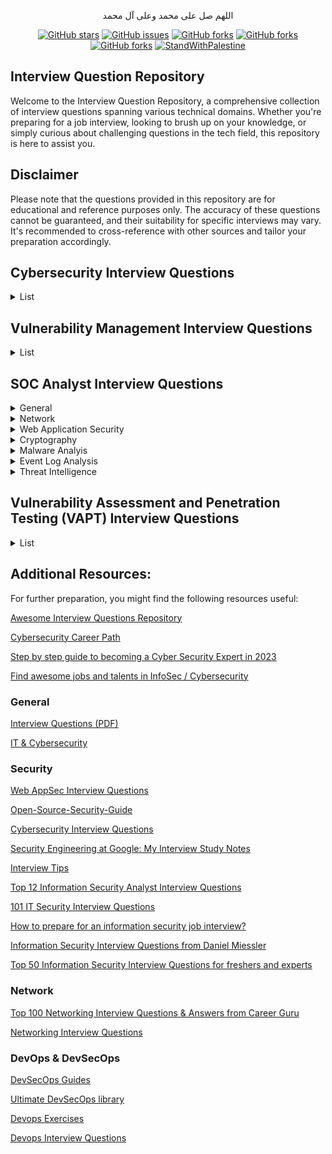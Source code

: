 <p align="center">اللهم صل على محمد وعلى آل محمد</p>
<div id="header" align="center">

[![GitHub stars](https://img.shields.io/github/stars/mrm8brh/Interview-Questions)](https://github.com/mrm8brh/Interview-Questions/stargazers)
[![GitHub issues](https://img.shields.io/github/issues/mrm8brh/Interview-Questions)](https://github.com/mrm8brh/Interview-Questions/issues)
[![GitHub forks](https://img.shields.io/github/forks/mrm8brh/Interview-Questions)](https://github.com/mrm8brh/Interview-Questions/forks)
[![GitHub forks](https://img.shields.io/github/watchers/mrm8brh/Interview-Questions)](https://github.com/mrm8brh/Interview-Questions/watchers)
[![GitHub forks](https://img.shields.io/github/license/mrm8brh/Interview-Questions)](https://github.com/MrM8BRH/Interview-Questions/blob/master/LICENSE)
[![StandWithPalestine](https://raw.githubusercontent.com/TheBSD/StandWithPalestine/main/badges/StandWithPalestine.svg)](https://github.com/TheBSD/StandWithPalestine/blob/main/docs/README.md)
  
</div>

## Interview Question Repository

Welcome to the Interview Question Repository, a comprehensive collection of interview questions spanning various technical domains. Whether you're preparing for a job interview, looking to brush up on your knowledge, or simply curious about challenging questions in the tech field, this repository is here to assist you.

## Disclaimer

Please note that the questions provided in this repository are for educational and reference purposes only. The accuracy of these questions cannot be guaranteed, and their suitability for specific interviews may vary. It's recommended to cross-reference with other sources and tailor your preparation accordingly.


## Cybersecurity Interview Questions
<details>
<summary>List</summary>
 
1. Differentiate between Routers and Switches, highlighting their respective functionalities and use cases in a network environment.

2. Can you explain what a VLAN is and why it is used in network environments? Additionally, could you describe some common benefits and potential security considerations associated with implementing VLANs?

3. What is the distinction between a Layer 2 and a Layer 3 switch? How does a Layer 3 switch differ from a traditional router in terms of functionality and use cases within a network? Could you provide an example scenario where a Layer 3 switch would be the preferred choice over a router?

4. Compare Switches and Hubs, outlining the distinctions in terms of collision domains, unicast, multicast, broadcast, half-duplex, and full-duplex communication.

5. Explain the significance of various protocols and ports such as ARP, ICMP, DHCP, DNS, HTTP, HTTPS, RDP, SMTP, and LDAP in network communication.

6. Describe the fundamental components of Active Directory, including assets, forest structure, Group Policy Objects (GPO), and Organizational Units (OU).

7. Discuss the Border Gateway Protocol (BGP) and its role in routing protocols, particularly in large-scale networks and the internet.

8. Define the basic functionality of a Firewall and how it helps in safeguarding networks by controlling incoming and outgoing traffic.

9. Explore the OWASP TOP 10 vulnerabilities, such as SQL Injection, XSS, and Clickjacking, and their potential impact on web applications.

10. Elaborate on key web security mechanisms like Content Security Policy (CSP) and HTTP Strict Transport Security (HSTS), and their role in mitigating web-based attacks.

11. Differentiate between Symmetric Encryption (e.g., AES) and Asymmetric Encryption (e.g., RSA), and compare them to Hashing, Obfuscation, Encoding, and Steganography, discussing their unique applications.

12. Examine DDoS attacks, distinguishing between Volumetric Attacks and Application Layer Attacks, and explore strategies to mitigate these threats.

13. Outline the various phases of Penetration Testing, including Spoofing and Sniffing, and how they aid in identifying vulnerabilities within a system.

14. Describe the phases of Incident Response and their significance in efficiently handling cybersecurity incidents.

15. Analyze different social engineering techniques like Phishing, Spear Phishing, Smishing, and Vishing, discussing their methods of exploitation and prevention.

16. Evaluate the pros and cons of Open Source Solutions versus Commercial Solutions concerning their security capabilities.

17. Explain the importance of compliance standards like PCI DSS and ISO 27001 in ensuring a secure and compliant environment for handling sensitive data.

18. Discuss various file systems, such as NTFS, FAT, FAT32, and Ext4, and their respective features. Also, explain the process of mounting in file systems.

19. Explore aspects of Linux, including different distributions, permissions, processes, and packaging systems commonly used in Linux environments.

20. Outline troubleshooting techniques for resolving issues related to internet connectivity and Blue Screen errors. Also, discuss the role of Print Servers in network printing.

21. Compare the security aspects of Windows, Linux, and macOS operating systems, discussing their strengths and weaknesses.

22. Introduce the concepts of Threat Hunting and OSINT (Open-Source Intelligence), emphasizing their importance in proactively identifying and addressing potential threats.

23. Define and differentiate between vulnerability, risk, and threat, and how they contribute to the overall cybersecurity posture of an organization.

24. Provide an overview of MITRE ATT&CK and Cyber Kill Chain frameworks, illustrating how they are used to map and analyze cyber-attacks.

25. Explore Essential Cybersecurity Controls (ECC) and their significance in establishing a robust cybersecurity framework.

26. Explain the roles of Proxy and Reverse Proxy in enhancing security and privacy, particularly in web applications and networks.

27. Discuss the concept of Network Segmentation and its importance in preventing lateral movement and containing potential security breaches.

28. Introduce various security solutions such as
    - EDR (Endpoint Detection and Response)
    - XDR (Extended Detection and Response)
    - WAF (Web Application Firewall)
    - PAM (Privileged Access Management)
    - SIEM (Security Information and Event Management)
    - FIM (File Integrity Monitoring)
    - SOAR (Security Orchestration, Automation, and Response)
    - NDR (Network Detection and Response)
    - DLP (Data Loss Prevention)
    
  Highlight their respective roles in enhancing cybersecurity defenses.

30. What is the CIA triad, and how does it relate to information security?

31. Can you explain the concept of defense in depth in the context of cybersecurity?

32. What is the principle of least privilege, and how does it enhance system security?

33. Describe the concept of Virtual Private Network (VPN) and its significance in securing communications over the internet.

34. How does Multi-Factor Authentication (MFA) enhance user authentication and why is it considered a best practice for securing accounts and systems?

35. Explain the concept of a Public Key Infrastructure (PKI) and its role in enabling secure digital communication and authentication.

36. Describe the principles of secure coding practices and their importance in developing robust and resilient software applications.

37. Can you elaborate on the concept of "zero trust" architecture and its advantages in modern network security designs?

38. What are the essential components of a disaster recovery plan, and how does it differ from a business continuity plan in the context of cybersecurity?

39. Describe the significance of Secure Sockets Layer/Transport Layer Security (SSL/TLS) protocols in securing web communications and data integrity.

40. Can you explain the concept of a zero-day vulnerability and discuss strategies for addressing these types of threats proactively?

41. What are the best practices for securing sensitive data stored in databases and how can encryption play a crucial role in this context?

42. Can you explain the role of a mail gateway in an organization's cybersecurity strategy and how SPF (Sender Policy Framework) and DKIM (DomainKeys Identified Mail) technologies contribute to enhancing email security? Could you provide an example of a real-world scenario where the correct implementation of SPF and DKIM could have prevented a potential email-based security breach?
</details>

## Vulnerability Management Interview Questions
<details>
<summary>List</summary>
 
1. What are the scanning strategies for DMZ environment ?

2. How privilege escalation happens ?

3. Any vulnerability from past which grabbed your attention ?

4. What will you do if you find ports 21, 22, 80 and 443 open during a blackbox test on a

particular IP ?

5. Between infrastructure and web application security, which is your strong domain ?

6. Why did Spring4Shell did not gain as much popularity as Log4j ?

7. If you remove the vulnerable JNDI classpaths from the Log4j library, will it be an acceptable

solution ?

8. Recent vulnerability in Microsoft Office ?

9. Why later versions of TLS are better than previous versions ?

10. Tell some KPIs related to VM ?

11. In "MAP" report, what are A, S, L and N ?

12. What are the steps to deploy a scanner appliance and where you will deploy scanner

appliance in a data centre ?

13. After authenticated scan is completed, how will you get to know whether it has picked up

correct authentication record or not ?

14. Types of scan performed in your current organisation ?

15. Highest level of access role in Qualys VM ?

16. How to configure cloud agents ?

17. How to configure PC scans ?

18. What are the differences between agent and scanner based scan ?

19. What are the causes for authentication failures ?

20. Which type of tool are you using to safeguard authentication records ?

21. Inbound and Outbound traffic for a scanner appliance ?

22. Types of URLs which Qualys uses ? Explain them.

23. Explain NTLM and Kerberos.

24. What is SMTP mail relay vulnerability ?

25. What is CORS ? How will you prevent it ?

26. How will you identify sources and sinks in DOM based XSS ?

27. What is residual risk ?

28. How does TLS handshake happens ?

29. What is SSRF attack ? How will you prevent it ?

30. What is CSRF attack ? How will you prevent it ?

31. What actions will you take once you receive notification about a zero day vulnerability ?

32. What is the TLS version used currently ?

33. Explain few infrastructure vulnerabilities.

34. Why do we run discovery scans ?

35. How do we prioritize vulnerabilities ?

36. What happens in backend once you hit the scan button ?

37. Explain CIA triad.

38. Explain CVSS scoring system.

39. What is NetBIOS ?

40. Explain few nmap commands with switches.41. How will you integrate Qualys with ServiceNow ?

42. Explain your roles and responsibilities in your current organization.

43. Explain XSS attack.

44. Explain SMB protocol.

45. How will data flow once you hit a URL in your browser ?

46. What are differences between Tenable.io and Tenable.sc ?

47. Which tool do you use for asset inventory ?

48. Explain the exception management process followed in your organization.

49. Which tool is better, Qualys or Tenable ?

50. Why is there a need to run dedicated policy compliance scan when vulnerability scan can

gather all the required data ?

51. Have you used Burp Collaborator ?

52. What are the differences between Encryption and Encoding ?

53. What are SOAP and REST APIs ?

54. Explain insecure deserialization vulnerability.

55. Explain how DNS works.

56. Explain how SMTP works.

57. What is the difference between bind shell and reverse shell ?

58. How will you verify if a firewall is present between the target and nmap ?

59. What are the tools present in Kali Linux for penetration testing ?

60. What are the configuration options available in Qualys's option profile ?
</details>


## SOC Analyst Interview Questions
<details>

<summary>General</summary>
 
1. What are TTPs?

2. Explain Dictionary attack.

3. Explain Rainbow attack.

4. What is Pass-the-hash attack?

5. What is port scanning?

6. What is Sniffing Attack?

7. Explain Phishing.

8. Explain Spear Phishing.

9. Explain Whaling.

10. Explain Vishing.

11. What is an exploit and payload?

12. What is Spoofing?

13. Explain DOS and DDOS attack.

14. Explain SYN flood attack.

15. Explain ARP poisoning.

16. Explain MITM attack.

17. Explain DNS Poisoning.

18. What is DNS Tunneling?

19. What is drive-by-download?

20. What is a malware?

21. Explain different Types of Malware.

22. Difference between Virus and Trojan and Worm?

23. What is file less malwares or file less attack?

24. What is OWASP?

25. Explain SQL Injection.

26. Explain Cross Site Scripting (XSS).

27. Explain Cross Site Request Forgery (CSRF).

28. Explain Broken Authentication.

29. Explain Broken Access Control.

30. How do you keep yourself updated with information security?

31. What are black hat, white hat and gray hat?

32. Do you know any programming language?

33. How can you define Blue Team and Red Team basically?

34. What is firewall?

35. Explain Security Misconfiguration

36. Explain vulnerability, risk and threat.

37. What is compliance?

38. What is MITRE ATT&CK?

39. Do you have any project that we can look at?

40. Explain 2FA.

41. Could you share some general endpoint security product names?

42. What are HIDS and NIDS?

43. What is CIA triad?

44. What is AAA?

45. What is Cyber Kill Chain?

46. What is SIEM?

47. What Is Indicator Of Compromise (IOCs)?

48. What is Indicators of Attack (IOAs)?

49. Explain True Positive and False Positive.
</details>

<details>
<summary>Network</summary>
 
1. What is OSI Model? Explain each layer.

2. What is three-way handshake?

3. What is TCP/IP Model? Explain the difference between OSI and TCP/IP model

4. What is ARP?

5. What is DHCP?

6. Could you share some general network security product names?

7. What is the key difference between IDS and IPS?

8. How can you protect yourself from Man-in-the-middle attacks?
</details>

<details>
<summary>Web Application Security</summary>
 
1. What are the HTTP response codes?

2. Explain OWASP Top 10.

3. What is SQL injection?

4. Explain SQL injection types.

5. How to prevent SQL injection vulnerability?

6. What is XSS and how XSS can be prevented?

7. Explain XSS types.

8. What is IDOR?

9. What is RFI?

10. What is LFI?

11. Explain the difference between LFI and RFI?

12. Explain CSRF.

13. What is WAF?
</details>


<details>
<summary>Cryptography</summary>
 
1. What are encoding, hashing, encryption?

2. What is the difference between hashing and encryption?

3. Explain salted hashes?

4. What are differences between SSL and TLS?
</details>

<details>
<summary>Malware Analyis</summary>
 
1. What is the name of the software that compiles of the written codes?

2. What is the name of the software that translates machine codes into assembly language?

3. What is the difference between static and dynamic malware analysis?

4. How does malware achieve persistence on Windows?
</details>

<details>
<summary>Event Log Analysis</summary>
 
1. Which event logs are available default on Windows?

2. With which security Event ID can the Successfully RDP connection be detected?

3. With which event id can failed logons be detected?

4. Which field of which event should I look at so that I can detect RDP logons?
</details>

<details>
<summary>Threat Intelligence</summary>
 
1. What is Cyber Threat Intelligence (CTI)?

2. What is TAXII in Cyber Threat Intelligence (CTI)?

3. Name some of the Threat Intelligence Platforms

4. What are the types of Threat Intelligence?
</details>

## Vulnerability Assessment and Penetration Testing (VAPT) Interview Questions
<details>
<summary>List</summary>
 
1. What is a specific definition of pentesting?

2. What is the primary purpose of pentesting?

3. What are the goals of conducting a pentesting exercise?

4. There is very often confusionbetween vulnerability testing and pentesting. What is the primary difference between the two?

5. What are the three types of pentesting methodologies?

6. What are the teams that can carry out a pentest?

7. What are some of the most common network security vulnerabilities that a pentester comes across?

8. What are the different pentesting techniques?

9. What network ports are commonly examined in a pentesting exercise, and what tool can be used for this?

10. What is a specific pentesting exercise that can be done with a Diffie-Hellman exchange?

11. After a pentest is conducted, what are some of the top network controls you would advise your client to implement?

12. Describe the theoretical constructs of a threat model that can be used in a pentesting exercise

13. You need to reset a password-protected BIOS configuration. Whatdo you do?

14. How would you login to Active Directory from a Linux or Mac box?

15. How would you judge ifa remote server is running IIS or Apache?

16. What is data protection in transit vs data protection at rest?

17. You see a user logging in as root to perform basic functions. Is this a problem?

18. How do you protect your home wireless access point?

19. What is an easy way toconfigure a network to allow only a single computer to login on a particular jack?

20. You are remoted in to a headless system in a remote area. You have no physical access to the hardware and you need to perform an OS installation. What do you do?

21. What is the difference between information protection and information assurance?

22. What is the difference between closed-source and open-source? Which is better?

23. What is your opinion on hacktivist groupssuch as Anonymous?

24. Why are internal threats oftentimes more successful than external threats?

25. What is residual risk?

26. Why is deleted data not truly gone when you delete it?

27. What is the chain of custody?

28. What is exfiltration?

29.  I’m the CEO of a Fortune 500 company. I make more in an afternoon than you make in a year. I don’t care about this stupid security stuff. It just costs time and money and slows everything down. Why should I care about this junk?

30.  What are the hacking stages? Explain each stage

31.  What is footprinting? What are the techniques used for footprinting?

32.  What are some of the standard tools used by ethical hackers?

33.  How canyou avoid or prevent ARP poisoning?

34.  Do you prefer Windows or Linux?

35.  What should be implemented on a login page?

36.  What is an ACL?

37.  Describe a proxy.

38.  What are MAC, DAC and RBAC?

39.  How can you ensure the privacy of a VPN connection?

40.  What is UTM?

41.  What is the difference between Diffie Hellman and RSA?

42.  What is Remote Desktop Protocol (RDP)?

43.  What are the several indicators of compromise(IOC) that organizations should monitor?

44.  What is the use of Patch Management?

45.  What do you understand by compliance in Cybersecurity?

</details>

## Additional Resources:

For further preparation, you might find the following resources useful:

[Awesome Interview Questions Repository](https://github.com/DopplerHQ/awesome-interview-questions)

[Cybersecurity Career Path](https://github.com/rezaduty/cybersecurity-career-path)

[Step by step guide to becoming a Cyber Security Expert in 2023](https://roadmap.sh/cyber-security)

[Find awesome jobs and talents in InfoSec / Cybersecurity](https://infosec-jobs.com/)

### General
[Interview Questions (PDF)](https://mega.nz/folder/gngExCLI#v6ZYW_7LWLrRntZLhLfUhg)

[IT & Cybersecurity](https://start.me/p/KMqznE/it-cyber-security)

### Security
[Web AppSec Interview Questions](https://tib3rius.com/interview-questions)

[Open-Source-Security-Guide](https://github.com/mikeroyal/Open-Source-Security-Guide)

[Cybersecurity Interview Questions](https://github.com/nixonion/Cybersecurity-Interview-Questions)

[Security Engineering at Google: My Interview Study Notes](https://github.com/gracenolan/Notes)

[Interview Tips](https://github.com/jigerjain/Interview_Tips)

[Top 12 Information Security Analyst Interview Questions](https://career.guru99.com/top-12-security-information-analyst-interview-questions/)

[101 IT Security Interview Questions](https://careers.simplicable.com/careers/new/101-IT-security-interview-questions)

[How to prepare for an information security job interview?](https://www.techtarget.com/searchsecurity/tips)

[Information Security Interview Questions from Daniel Miessler](https://danielmiessler.com/p/infosec-interview-questions/)

[Top 50 Information Security Interview Questions for freshers and experts](https://resources.infosecinstitute.com/topics/professional-development/top-50-information-security-interview-questions/)

### Network
[Top 100 Networking Interview Questions & Answers from Career Guru](https://www.guru99.com/networking-interview-questions.html)

[Networking Interview Questions](https://www.interviewbit.com/networking-interview-questions/)

### DevOps & DevSecOps
[DevSecOps Guides](https://devsecopsguides.com/)

[Ultimate DevSecOps library](https://github.com/sottlmarek/DevSecOps)

[Devops Exercises](https://github.com/bregman-arie/devops-exercises)

[Devops Interview Questions](https://github.com/Devinterview-io/devops-interview-questions)
